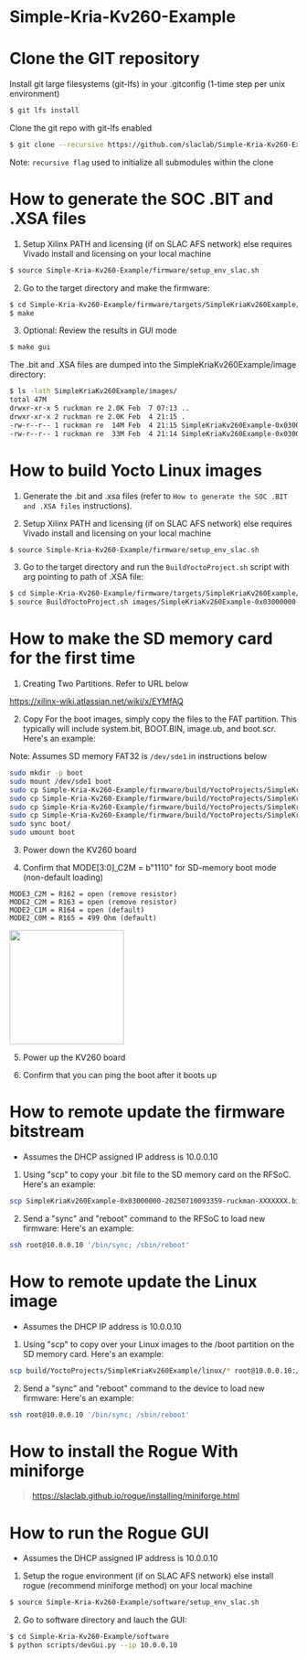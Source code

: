 # Simple-Kria-Kv260-Example

<!--- ######################################################## -->

# Clone the GIT repository 

Install git large filesystems (git-lfs) in your .gitconfig (1-time step per unix environment)
```bash
$ git lfs install
```
Clone the git repo with git-lfs enabled
```bash
$ git clone --recursive https://github.com/slaclab/Simple-Kria-Kv260-Example.git
```
Note: `recursive flag` used to initialize all submodules within the clone

<!--- ######################################################## -->

# How to generate the SOC .BIT and .XSA files

1) Setup Xilinx PATH and licensing (if on SLAC AFS network) else requires Vivado install and licensing on your local machine

```bash
$ source Simple-Kria-Kv260-Example/firmware/setup_env_slac.sh
```

2) Go to the target directory and make the firmware:

```bash
$ cd Simple-Kria-Kv260-Example/firmware/targets/SimpleKriaKv260Example/
$ make
```

3) Optional: Review the results in GUI mode

```bash
$ make gui
```

The .bit and .XSA files are dumped into the SimpleKriaKv260Example/image directory:

```bash
$ ls -lath SimpleKriaKv260Example/images/
total 47M
drwxr-xr-x 5 ruckman re 2.0K Feb  7 07:13 ..
drwxr-xr-x 2 ruckman re 2.0K Feb  4 21:15 .
-rw-r--r-- 1 ruckman re  14M Feb  4 21:15 SimpleKriaKv260Example-0x03000000-20250710093359-ruckman-XXXXXXX.xsa
-rw-r--r-- 1 ruckman re  33M Feb  4 21:14 SimpleKriaKv260Example-0x03000000-20250710093359-ruckman-XXXXXXX.bit
```

<!--- ######################################################## -->

# How to build Yocto Linux images

1) Generate the .bit and .xsa files (refer to `How to generate the SOC .BIT and .XSA files` instructions).

2) Setup Xilinx PATH and licensing (if on SLAC AFS network) else requires Vivado install and licensing on your local machine

```bash
$ source Simple-Kria-Kv260-Example/firmware/setup_env_slac.sh
```

3) Go to the target directory and run the `BuildYoctoProject.sh` script with arg pointing to path of .XSA file:

```bash
$ cd Simple-Kria-Kv260-Example/firmware/targets/SimpleKriaKv260Example/
$ source BuildYoctoProject.sh images/SimpleKriaKv260Example-0x03000000-20250710093359-ruckman-XXXXXXX.xsa
```

<!--- ######################################################## -->

# How to make the SD memory card for the first time

1) Creating Two Partitions.  Refer to URL below

https://xilinx-wiki.atlassian.net/wiki/x/EYMfAQ

2) Copy For the boot images, simply copy the files to the FAT partition.
This typically will include system.bit, BOOT.BIN, image.ub, and boot.scr.  Here's an example:

Note: Assumes SD memory FAT32 is `/dev/sde1` in instructions below

```bash
sudo mkdir -p boot
sudo mount /dev/sde1 boot
sudo cp Simple-Kria-Kv260-Example/firmware/build/YoctoProjects/SimpleKriaKv260Example/images/linux/system.bit boot/.
sudo cp Simple-Kria-Kv260-Example/firmware/build/YoctoProjects/SimpleKriaKv260Example/images/linux/BOOT.BIN   boot/.
sudo cp Simple-Kria-Kv260-Example/firmware/build/YoctoProjects/SimpleKriaKv260Example/images/linux/image.ub   boot/.
sudo cp Simple-Kria-Kv260-Example/firmware/build/YoctoProjects/SimpleKriaKv260Example/images/linux/boot.scr   boot/.
sudo sync boot/
sudo umount boot
```

3) Power down the KV260 board

4) Confirm that MODE[3:0]_C2M = b"1110" for SD-memory boot mode (non-default loading)

```
MODE3_C2M = R162 = open (remove resistor)
MODE2_C2M = R163 = open (remove resistor)
MODE2_C1M = R164 = open (default)
MODE2_C0M = R165 = 499 Ohm (default)
```

<img src="docs/images/KV260_SD_BOOT.png" width="200">

5) Power up the KV260 board

6) Confirm that you can ping the boot after it boots up

<!--- ######################################################## -->

# How to remote update the firmware bitstream

- Assumes the DHCP assigned IP address is 10.0.0.10

1) Using "scp" to copy your .bit file to the SD memory card on the RFSoC.  Here's an example:

```bash
scp SimpleKriaKv260Example-0x03000000-20250710093359-ruckman-XXXXXXX.bit root@10.0.0.10:/boot/system.bit
```

2) Send a "sync" and "reboot" command to the RFSoC to load new firmware:  Here's an example:

```bash
ssh root@10.0.0.10 '/bin/sync; /sbin/reboot'
```

<!--- ######################################################## -->

# How to remote update the Linux image

- Assumes the DHCP IP address is 10.0.0.10

1) Using "scp" to copy over your Linux images to the /boot partition on the SD memory card. Here's an example:

```bash
scp build/YoctoProjects/SimpleKriaKv260Example/linux/* root@10.0.0.10:/boot/
```

2) Send a "sync" and "reboot" command to the device to load new firmware:  Here's an example:

```bash
ssh root@10.0.0.10 '/bin/sync; /sbin/reboot'
```

<!--- ######################################################## -->

# How to install the Rogue With miniforge

> https://slaclab.github.io/rogue/installing/miniforge.html

<!--- ######################################################## -->

# How to run the Rogue GUI

- Assumes the DHCP assigned IP address is 10.0.0.10

1) Setup the rogue environment (if on SLAC AFS network) else install rogue (recommend miniforge method) on your local machine

```bash
$ source Simple-Kria-Kv260-Example/software/setup_env_slac.sh
```

2) Go to software directory and lauch the GUI:

```bash
$ cd Simple-Kria-Kv260-Example/software
$ python scripts/devGui.py --ip 10.0.0.10
```

<!--- ######################################################## -->

